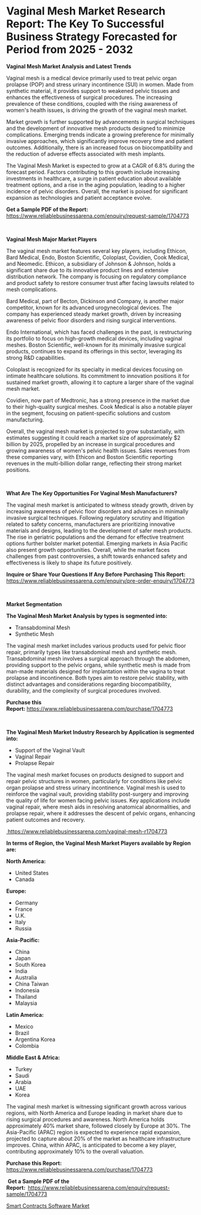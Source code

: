 <p><h1>Vaginal Mesh Market Research Report: The Key To Successful Business Strategy Forecasted for Period from 2025 - 2032</h1></p><p><strong>Vaginal Mesh Market Analysis and Latest Trends</strong></p>
<p><p>Vaginal mesh is a medical device primarily used to treat pelvic organ prolapse (POP) and stress urinary incontinence (SUI) in women. Made from synthetic material, it provides support to weakened pelvic tissues and enhances the effectiveness of surgical procedures. The increasing prevalence of these conditions, coupled with the rising awareness of women's health issues, is driving the growth of the vaginal mesh market. </p><p>Market growth is further supported by advancements in surgical techniques and the development of innovative mesh products designed to minimize complications. Emerging trends indicate a growing preference for minimally invasive approaches, which significantly improve recovery time and patient outcomes. Additionally, there is an increased focus on biocompatibility and the reduction of adverse effects associated with mesh implants.</p><p>The Vaginal Mesh Market is expected to grow at a CAGR of 6.8% during the forecast period. Factors contributing to this growth include increasing investments in healthcare, a surge in patient education about available treatment options, and a rise in the aging population, leading to a higher incidence of pelvic disorders. Overall, the market is poised for significant expansion as technologies and patient acceptance evolve.</p></p>
<p><strong>Get a Sample PDF of the Report:&nbsp;</strong> <a href="https://www.reliablebusinessarena.com/enquiry/request-sample/1704773?utm_campaign=1420&utm_medium=2&utm_source=Github&utm_content=ia&utm_term=09012025&utm_id=vaginal-mesh">https://www.reliablebusinessarena.com/enquiry/request-sample/1704773</a></p>
<p>&nbsp;</p>
<p><strong>Vaginal Mesh Major Market Players</strong></p>
<p><p>The vaginal mesh market features several key players, including Ethicon, Bard Medical, Endo, Boston Scientific, Coloplast, Covidien, Cook Medical, and Neomedic. Ethicon, a subsidiary of Johnson & Johnson, holds a significant share due to its innovative product lines and extensive distribution network. The company is focusing on regulatory compliance and product safety to restore consumer trust after facing lawsuits related to mesh complications.</p><p>Bard Medical, part of Becton, Dickinson and Company, is another major competitor, known for its advanced urogynecological devices. The company has experienced steady market growth, driven by increasing awareness of pelvic floor disorders and rising surgical interventions.</p><p>Endo International, which has faced challenges in the past, is restructuring its portfolio to focus on high-growth medical devices, including vaginal meshes. Boston Scientific, well-known for its minimally invasive surgical products, continues to expand its offerings in this sector, leveraging its strong R&D capabilities.</p><p>Coloplast is recognized for its specialty in medical devices focusing on intimate healthcare solutions. Its commitment to innovation positions it for sustained market growth, allowing it to capture a larger share of the vaginal mesh market.</p><p>Covidien, now part of Medtronic, has a strong presence in the market due to their high-quality surgical meshes. Cook Medical is also a notable player in the segment, focusing on patient-specific solutions and custom manufacturing.</p><p>Overall, the vaginal mesh market is projected to grow substantially, with estimates suggesting it could reach a market size of approximately $2 billion by 2025, propelled by an increase in surgical procedures and growing awareness of women's pelvic health issues. Sales revenues from these companies vary, with Ethicon and Boston Scientific reporting revenues in the multi-billion dollar range, reflecting their strong market positions.</p></p>
<p>&nbsp;</p>
<p><strong>What Are The Key Opportunities For Vaginal Mesh Manufacturers?</strong></p>
<p><p>The vaginal mesh market is anticipated to witness steady growth, driven by increasing awareness of pelvic floor disorders and advances in minimally invasive surgical techniques. Following regulatory scrutiny and litigation related to safety concerns, manufacturers are prioritizing innovative materials and designs, leading to the development of safer mesh products. The rise in geriatric populations and the demand for effective treatment options further bolster market potential. Emerging markets in Asia Pacific also present growth opportunities. Overall, while the market faces challenges from past controversies, a shift towards enhanced safety and effectiveness is likely to shape its future positively.</p></p>
<p><strong>Inquire or Share Your Questions If Any Before Purchasing This Report:</strong> <a href="https://www.reliablebusinessarena.com/enquiry/pre-order-enquiry/1704773?utm_campaign=1420&utm_medium=2&utm_source=Github&utm_content=ia&utm_term=09012025&utm_id=vaginal-mesh">https://www.reliablebusinessarena.com/enquiry/pre-order-enquiry/1704773</a></p>
<p>&nbsp;</p>
<p><strong>Market Segmentation</strong></p>
<p><strong>The Vaginal Mesh Market Analysis by types is segmented into:</strong></p>
<p><ul><li>Transabdominal Mesh</li><li>Synthetic Mesh</li></ul></p>
<p><p>The vaginal mesh market includes various products used for pelvic floor repair, primarily types like transabdominal mesh and synthetic mesh. Transabdominal mesh involves a surgical approach through the abdomen, providing support to the pelvic organs, while synthetic mesh is made from man-made materials designed for implantation within the vagina to treat prolapse and incontinence. Both types aim to restore pelvic stability, with distinct advantages and considerations regarding biocompatibility, durability, and the complexity of surgical procedures involved.</p></p>
<p><strong>Purchase this Report:&nbsp;</strong><a href="https://www.reliablebusinessarena.com/purchase/1704773?utm_campaign=1420&utm_medium=2&utm_source=Github&utm_content=ia&utm_term=09012025&utm_id=vaginal-mesh">https://www.reliablebusinessarena.com/purchase/1704773</a></p>
<p>&nbsp;</p>
<p><strong>The Vaginal Mesh Market Industry Research by Application is segmented into:</strong></p>
<p><ul><li>Support of the Vaginal Vault</li><li>Vaginal Repair</li><li>Prolapse Repair</li></ul></p>
<p><p>The vaginal mesh market focuses on products designed to support and repair pelvic structures in women, particularly for conditions like pelvic organ prolapse and stress urinary incontinence. Vaginal mesh is used to reinforce the vaginal vault, providing stability post-surgery and improving the quality of life for women facing pelvic issues. Key applications include vaginal repair, where mesh aids in resolving anatomical abnormalities, and prolapse repair, where it addresses the descent of pelvic organs, enhancing patient outcomes and recovery.</p></p>
<p><a href="https://www.reliablebusinessarena.com/vaginal-mesh-r1704773?utm_campaign=1420&utm_medium=2&utm_source=Github&utm_content=ia&utm_term=09012025&utm_id=vaginal-mesh">&nbsp;https://www.reliablebusinessarena.com/vaginal-mesh-r1704773</a></p>
<p><strong>In terms of Region, the Vaginal Mesh Market Players available by Region are:</strong></p>
<p>
    <p> <strong> North America: </strong>
        <ul>
            <li>United States</li>
            <li>Canada</li>
        </ul>
        </p> 
    <p> <strong> Europe: </strong>
        <ul>
            <li>Germany</li>
            <li>France</li>
            <li>U.K.</li>
            <li>Italy</li>
            <li>Russia</li>
        </ul>
        </p> 
    <p> <strong> Asia-Pacific: </strong>
        <ul>
            <li>China</li>
            <li>Japan</li>
            <li>South Korea</li>
            <li>India</li>
            <li>Australia</li>
            <li>China Taiwan</li>
            <li>Indonesia</li>
            <li>Thailand</li>
            <li>Malaysia</li>
        </ul>
        </p> 
    <p> <strong> Latin America: </strong>
        <ul>
            <li>Mexico</li>
            <li>Brazil</li>
            <li>Argentina Korea</li>
            <li>Colombia</li>
        </ul>
        </p> 
    <p> <strong> Middle East & Africa: </strong>
        <ul>
            <li>Turkey</li>
            <li>Saudi</li>
            <li>Arabia</li>
            <li>UAE</li>
            <li>Korea</li>
        </ul>
    </p>
    </p>
<p><p>The vaginal mesh market is witnessing significant growth across various regions, with North America and Europe leading in market share due to rising surgical procedures and awareness. North America holds approximately 40% market share, followed closely by Europe at 30%. The Asia-Pacific (APAC) region is expected to experience rapid expansion, projected to capture about 20% of the market as healthcare infrastructure improves. China, within APAC, is anticipated to become a key player, contributing approximately 10% to the overall valuation.</p></p>
<p><strong>Purchase this Report: </strong><a href="https://www.reliablebusinessarena.com/purchase/1704773?utm_campaign=1420&utm_medium=2&utm_source=Github&utm_content=ia&utm_term=09012025&utm_id=vaginal-mesh">https://www.reliablebusinessarena.com/purchase/1704773</a></p>
<p>&nbsp;<strong>Get a Sample PDF of the Report:&nbsp;&nbsp;</strong><a href="https://www.reliablebusinessarena.com/enquiry/request-sample/1704773?utm_campaign=1420&utm_medium=2&utm_source=Github&utm_content=ia&utm_term=09012025&utm_id=vaginal-mesh">https://www.reliablebusinessarena.com/enquiry/request-sample/1704773</a></p>
<p><strong></strong></p>
<p><p><a href="https://github.com/willjis/Market-Research-Report-List-1/blob/main/smart-contracts-software-market.md?utm_campaign=1420&utm_medium=2&utm_source=Github&utm_content=ia&utm_term=09012025&utm_id=vaginal-mesh">Smart Contracts Software Market</a></p></p>